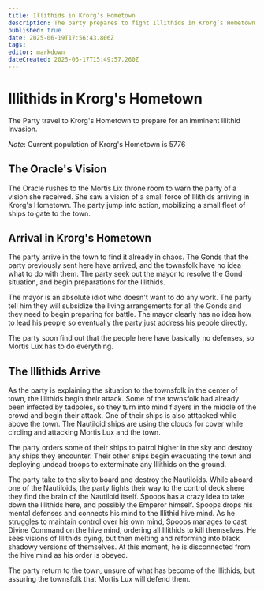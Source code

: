 ```yaml
---
title: Illithids in Krorg’s Hometown
description: The party prepares to fight Illithids in Krorg’s Hometown
published: true
date: 2025-06-19T17:56:43.806Z
tags: 
editor: markdown
dateCreated: 2025-06-17T15:49:57.260Z
---
```


# Illithids in Krorg's Hometown
The Party travel to Krorg's Hometown to prepare for an imminent Illithid Invasion.

*Note*: Current population of Krorg's Hometown is 5776

## The Oracle's Vision
The Oracle rushes to the Mortis Lix throne room to warn the party of a vision she received. She saw a vision of a small force of Illithids arriving in Krorg's Hometown. The party jump into action, mobilizing a small fleet of ships to gate to the town.

## Arrival in Krorg's Hometown
The party arrive in the town to find it already in chaos. The Gonds that the party previously sent here have arrived, and the townsfolk have no idea what to do with them. The party seek out the mayor to resolve the Gond situation, and begin preparations for the Illithids. 

The mayor is an absolute idiot who doesn't want to do any work. The party tell him they will subsidize the living arrangements for all the Gonds and they need to begin preparing for battle. The mayor clearly has no idea how to lead his people so eventually the party just address his people directly.

The party soon find out that the people here have basically no defenses, so Mortis Lux has to do everything. 


## The Illithids Arrive
As the party is explaining the situation to the townsfolk in the center of town, the Illithids begin their attack. Some of the townsfolk had already been infected by tadpoles, so they turn into mind flayers in the middle of the crowd and begin their attack. One of their ships is also atttacked while above the town. The Nautiloid ships are using the clouds for cover while circling and attacking Mortis Lux and the town.

The party orders some of their ships to patrol higher in the sky and destroy any ships they encounter. Their other ships begin evacuating the town and deploying undead troops to exterminate any Illithids on the ground. 

The party take to the sky to board and destroy the Nautiloids. While aboard one of the Nautiloids, the party fights their way to the control deck shere they find the brain of the Nautiloid itself. Spoops has a crazy idea to take down the Illithids here, and possibly the Emperor himself. Spoops drops his mental defenses and connects his mind to the Illithid hive mind. As he struggles to maintain control over his own mind, Spoops manages to cast Divine Command on the hive mind, ordering all Illithids to kill themselves. He sees visions of Illithids dying, but then melting and reforming into black shadowy versions of themselves. At this moment, he is disconnected from the hive mind as his order is obeyed. 

The party return to the town, unsure of what has become of the Illithids, but assuring the townsfolk that Mortis Lux will defend them.


